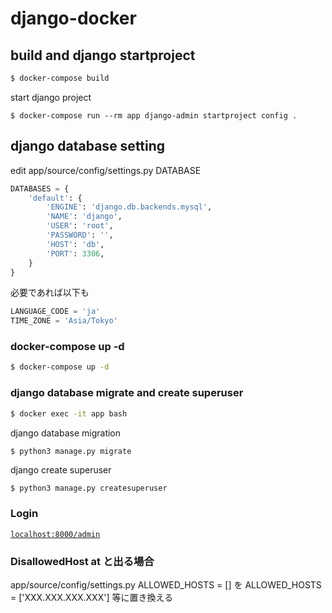 # django-docker

## build and django startproject

```bash
$ docker-compose build
```

start django project

```
$ docker-compose run --rm app django-admin startproject config .
```

## django database setting

edit app/source/config/settings.py DATABASE

```PYTHON
DATABASES = {
    'default': {
        'ENGINE': 'django.db.backends.mysql',
        'NAME': 'django',
        'USER': 'root',
        'PASSWORD': '',
        'HOST': 'db',
        'PORT': 3306,
    }
}
```

必要であれば以下も

```PYTHON
LANGUAGE_CODE = 'ja'
TIME_ZONE = 'Asia/Tokyo'
```

### docker-compose up -d

```bash
$ docker-compose up -d
```

### django database migrate and create superuser

```bash
$ docker exec -it app bash
```

django database migration

```bash
$ python3 manage.py migrate
```

django create superuser

```
$ python3 manage.py createsuperuser
```

### Login

[`localhost:8000/admin`](http://localhost:8000/admin/)

### DisallowedHost at と出る場合

app/source/config/settings.py
ALLOWED_HOSTS = []
を
ALLOWED_HOSTS = ['XXX.XXX.XXX.XXX']
等に置き換える
